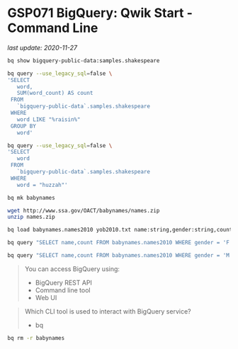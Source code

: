# GSP071 BigQuery: Qwik Start - Command Line

_last update: 2020-11-27_

```bash
bq show bigquery-public-data:samples.shakespeare

bq query --use_legacy_sql=false \
'SELECT
   word,
   SUM(word_count) AS count
 FROM
   `bigquery-public-data`.samples.shakespeare
 WHERE
   word LIKE "%raisin%"
 GROUP BY
   word'

bq query --use_legacy_sql=false \
'SELECT
   word
 FROM
   `bigquery-public-data`.samples.shakespeare
 WHERE
   word = "huzzah"'

bq mk babynames

wget http://www.ssa.gov/OACT/babynames/names.zip
unzip names.zip

bq load babynames.names2010 yob2010.txt name:string,gender:string,count:integer

bq query "SELECT name,count FROM babynames.names2010 WHERE gender = 'F' ORDER BY count DESC LIMIT 5"

bq query "SELECT name,count FROM babynames.names2010 WHERE gender = 'M' ORDER BY count ASC LIMIT 5"

```

> You can access BigQuery using:
>
> - BigQuery REST API
> - Command line tool
> - Web UI

> Which CLI tool is used to interact with BigQuery service?
> 
> - bq

```bash
bq rm -r babynames

```
